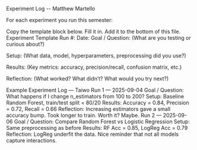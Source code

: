 Experiment Log -- Matthew Martello


For each experiment you run this semester:

Copy the template block below.
Fill it in.
Add it to the bottom of this file.
Experiment Template
Run #:
Date:
Goal / Question:
(What are you testing or curious about?)

Setup:
(What data, model, hyperparameters, preprocessing did you use?)

Results:
(Key metrics: accuracy, precision/recall, confusion matrix, etc.)

Reflection:
(What worked? What didn’t? What would you try next?)

Example Experiment Log — Taiwo
Run 1 — 2025-09-04
Goal / Question: What happens if I change n_estimators from 100 to 200?
Setup: Baseline Random Forest, train/test split = 80/20
Results: Accuracy = 0.84, Precision = 0.72, Recall = 0.66
Reflection: Increasing estimators gave a small accuracy bump. Took longer to train. Worth it? Maybe.
Run 2 — 2025-09-06
Goal / Question: Compare Random Forest vs Logistic Regression
Setup: Same preprocessing as before
Results: RF Acc = 0.85, LogReg Acc = 0.79
Reflection: LogReg underfit the data. Nice reminder that not all models capture interactions.
